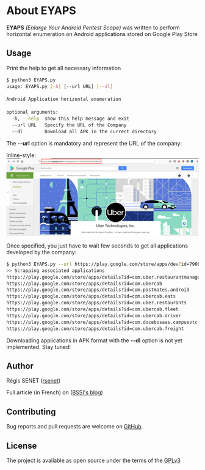 # About EYAPS

**EYAPS** *(Enlarge Your Android Pentest Scope)* was written to perform horizontal enumeration on Android applications
stored on Google Play Store

## Usage

Print the help to get all necessary information

```bash
$ python3 EYAPS.py
usage: EYAPS.py [-h] [--url URL] [--dl]

Android Application horizontal enumeration

optional arguments:
  -h, --help  show this help message and exit
  --url URL   Specify the URL of the Company
  --dl        Download all APK in the current directory
```

The **--url** option is mandatory and represent the URL of the company:

Inline-style: 
![alt text](doc/example.png "Uber example")

Once specified, you just have to wait few seconds to get all applications developed by the company:

```bash
$ python3 EYAPS.py --url https://play.google.com/store/apps/dev?id=7908612043055486674
>> Scrapping associated applications
https://play.google.com/store/apps/details?id=com.uber.restaurantmanager
https://play.google.com/store/apps/details?id=com.ubercab
https://play.google.com/store/apps/details?id=com.postmates.android
https://play.google.com/store/apps/details?id=com.ubercab.eats
https://play.google.com/store/apps/details?id=com.uber.restaurants
https://play.google.com/store/apps/details?id=com.ubercab.fleet
https://play.google.com/store/apps/details?id=com.ubercab.driver
https://play.google.com/store/apps/details?id=com.docebosaas.campusvtc
https://play.google.com/store/apps/details?id=com.ubercab.freight
```

Downloading applications in APK format with the **--dl** option is not yet implemented. Stay tuned!

## Author

Régis SENET ([rsenet](https://github.com/rsenet))

Full article (in French) on ([BSSI's blog](https://blog.bssi.fr/enumeration-horizontale-dapplications-sur-google-play-store/))

## Contributing

Bug reports and pull requests are welcome on [GitHub](https://github.com/rsenet/EYAPS).

## License

The project is available as open source under the terms of the [GPLv3](https://www.gnu.org/licenses/quick-guide-gplv3.en.html)

